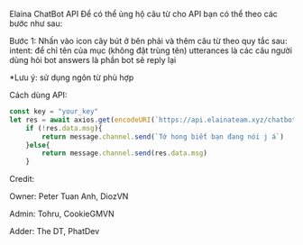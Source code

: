 Elaina ChatBot API
Để có thể ủng hộ câu từ cho API bạn có thể theo các bước như sau:

Bước 1:
Nhấn vào icon cây bút ở bên phải và thêm câu từ theo quy tắc sau:
intent: để chỉ tên của mục (không đặt trùng tên)
utterances là các câu người dùng hỏi bot
answers là phần bot sẽ reply lại

*Lưu ý: sử dụng ngôn từ phù hợp

Cách dùng API:
```js
const key = "your_key"
let res = await axios.get(encodeURI(`https://api.elainateam.xyz/chatbot?key=${key}&msg=${message.content}`));
    if (!res.data.msg){
        return message.channel.send(`Tớ hong biết bạn đang nói j á`)
    }else{
        return message.channel.send(res.data.msg)
    }
```

Credit: 

Owner: Peter Tuan Anh, DiozVN

Admin: Tohru, CookieGMVN

Adder: The DT, PhatDev
